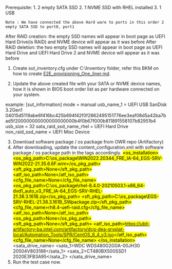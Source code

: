 
Prerequisite: 
	1. 2 empty SATA SSD
	2. 1 NVME SSD with RHEL installed
	3. 1 USB
	
	Note : We have connected the above Hard ware to ports in this order 2 empty SATA SSD to port0, port1

	
After RAID creation: 
						the  empty SSD names will appear in boot page as UEFI Hard Drive(is RAID)
						    and NVME device will appear as it was before
After RAID deletion:
						the two empty SSD names will appear in boot page as UEFI Hard Drive and UEFI Hard Drive 2
						and NVME device will appear as it was before
						
						
	
	

	
1. Create sut_inventory.cfg under C:\Inventory folder, refer this BKM on how to create [E2E_provisioning_One_liner.md](E2E_Provisioning_One_liner.md).
   
2. Update the above created file with your SATA or NVME device names, how it is shown in BIOS boot order list as per hardware connected on your system.
   
  example:
		[sut_information]
		mode = manual
		usb_name_1 = UEFI USB SanDisk 3.2Gen1 04015d5119abe6f416bc425b694f42f0f2862495151776ee3eaf08d5a42ba7bad5f200000000000000000000b4f0b67f000b811891558107b82951b4
		usb_size = 32
		sata_raid_ssd_name_rhel = UEFI Hard Drive
		non_raid_ssd_name = UEFI Misc Device


3. Download software package / os package from OWR repo (Artifactory)
4. After downloading, update the content_configuration.xml with software package / os package path in the tags accordingly.
   	<mark>
    <os_installation>
        <win>
            <os_pkg_path>C:\os_package\WIN2022.20344_FRE_IA-64_EGS-SRV-WIN2022-21.35.6.6F.wim</os_pkg_path>
            <sft_pkg_path>None</sft_pkg_path>
            <atf_iso_path>None</atf_iso_path>
            <cfg_file_name>None</cfg_file_name>
        </win>
        <rhel>
			<os_pkg_path>C:\os_package\rhel-8.4.0-20210503.1-x86_64-dvd1_auto_v3_FRE_IA-64_EGS-SRV-RHEL-21.38.3.161B.zip</os_pkg_path>
			<sft_pkg_path>C:\os_package\EGS-SRV-RHEL-21.38.3.161B_SWpackage.zip</sft_pkg_path>
            <cfg_file_name>rh8.4-uefi-raid.cfg</cfg_file_name>
            <atf_iso_path>None</atf_iso_path>
        </rhel>
        <centos>
            <os_pkg_path>None</os_pkg_path>
            <sft_pkg_path>None</sft_pkg_path>
            <atf_iso_path>https://ubit-artifactory-ba.intel.com/artifactory/dcg-dea-srvplat-local/Automation_Tools/SPR/CentOS_8_4_v3.iso</atf_iso_path>
            <cfg_file_name>None</cfg_file_name>
        </centos>
    </os_installation>
    </mark>
   <sata_drive_name>
            <!-- SATA 1 drive name for RAID creation -->
            <sata_1>WDC WDS480G2G0A-00JH30 20504V803188</sata_1>
            <!-- SATA 2 drive name for RAID creation -->
            <sata_2>CT480BX500SSD1 2020E3FB3A95</sata_2>
   </sata_drive_name>
5. Run the test case now.
